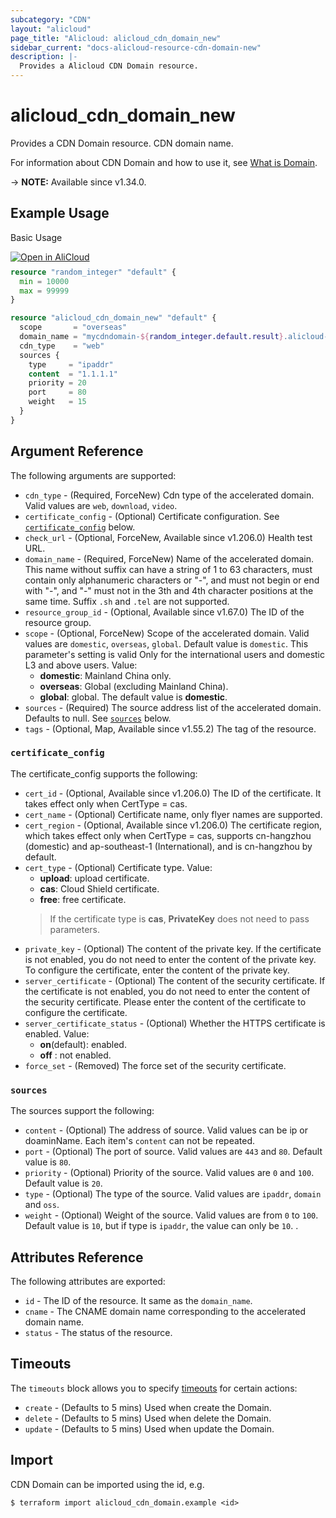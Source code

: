 ```yaml
---
subcategory: "CDN"
layout: "alicloud"
page_title: "Alicloud: alicloud_cdn_domain_new"
sidebar_current: "docs-alicloud-resource-cdn-domain-new"
description: |-
  Provides a Alicloud CDN Domain resource.
---
```


# alicloud_cdn_domain_new

Provides a CDN Domain resource. CDN domain name.

For information about CDN Domain and how to use it, see [What is Domain](https://www.alibabacloud.com/help/en/cdn/developer-reference/api-cdn-2018-05-10-addcdndomain).

-> **NOTE:** Available since v1.34.0.

## Example Usage

Basic Usage

<div style="display: block;margin-bottom: 40px;"><div class="oics-button" style="float: right;position: absolute;margin-bottom: 10px;">
  <a href="https://api.aliyun.com/terraform?resource=alicloud_cdn_domain_new&exampleId=79d927d9-05a3-f704-17a1-82b30ad6d691fcb6716b&activeTab=example&spm=docs.r.cdn_domain_new.0.79d927d905&intl_lang=EN_US" target="_blank">
    <img alt="Open in AliCloud" src="https://img.alicdn.com/imgextra/i1/O1CN01hjjqXv1uYUlY56FyX_!!6000000006049-55-tps-254-36.svg" style="max-height: 44px; max-width: 100%;">
  </a>
</div></div>

```terraform
resource "random_integer" "default" {
  min = 10000
  max = 99999
}

resource "alicloud_cdn_domain_new" "default" {
  scope       = "overseas"
  domain_name = "mycdndomain-${random_integer.default.result}.alicloud-provider.cn"
  cdn_type    = "web"
  sources {
    type     = "ipaddr"
    content  = "1.1.1.1"
    priority = 20
    port     = 80
    weight   = 15
  }
}
```

## Argument Reference

The following arguments are supported:
* `cdn_type` - (Required, ForceNew) Cdn type of the accelerated domain. Valid values are `web`, `download`, `video`.
* `certificate_config` - (Optional) Certificate configuration. See [`certificate_config`](#certificate_config) below.
* `check_url` - (Optional, ForceNew, Available since v1.206.0) Health test URL.
* `domain_name` - (Required, ForceNew) Name of the accelerated domain. This name without suffix can have a string of 1 to 63 characters, must contain only alphanumeric characters or "-", and must not begin or end with "-", and "-" must not in the 3th and 4th character positions at the same time. Suffix `.sh` and `.tel` are not supported.
* `resource_group_id` - (Optional, Available since v1.67.0) The ID of the resource group.
* `scope` - (Optional, ForceNew) Scope of the accelerated domain. Valid values are `domestic`, `overseas`, `global`. Default value is `domestic`. This parameter's setting is valid Only for the international users and domestic L3 and above users. Value:
  - **domestic**: Mainland China only.
  - **overseas**: Global (excluding Mainland China).
  - **global**: global.
The default value is **domestic**.
* `sources` - (Required) The source address list of the accelerated domain. Defaults to null. See [`sources`](#sources) below.
* `tags` - (Optional, Map, Available since v1.55.2) The tag of the resource.


### `certificate_config`

The certificate_config supports the following:
* `cert_id` - (Optional, Available since v1.206.0) The ID of the certificate. It takes effect only when CertType = cas.
* `cert_name` - (Optional) Certificate name, only flyer names are supported.
* `cert_region` - (Optional, Available since v1.206.0) The certificate region, which takes effect only when CertType = cas, supports cn-hangzhou (domestic) and ap-southeast-1 (International), and is cn-hangzhou by default.
* `cert_type` - (Optional) Certificate type. Value:
  - **upload**: upload certificate. 
  - **cas**: Cloud Shield certificate. 
  - **free**: free certificate.
  > If the certificate type is **cas**, **PrivateKey** does not need to pass parameters.
* `private_key` - (Optional) The content of the private key. If the certificate is not enabled, you do not need to enter the content of the private key. To configure the certificate, enter the content of the private key.
* `server_certificate` - (Optional) The content of the security certificate. If the certificate is not enabled, you do not need to enter the content of the security certificate. Please enter the content of the certificate to configure the certificate.
* `server_certificate_status` - (Optional) Whether the HTTPS certificate is enabled. Value:
  - **on**(default): enabled. 
  - **off** : not enabled.
* `force_set` - (Removed) The force set of the security certificate.

### `sources`

The sources support the following:
* `content` - (Optional) The address of source. Valid values can be ip or doaminName. Each item's `content` can not be repeated.
* `port` - (Optional) The port of source. Valid values are `443` and `80`. Default value is `80`.
* `priority` - (Optional) Priority of the source. Valid values are `0` and `100`. Default value is `20`.
* `type` - (Optional) The type of the source. Valid values are `ipaddr`, `domain` and `oss`.
* `weight` - (Optional) Weight of the source. Valid values are from `0` to `100`. Default value is `10`, but if type is `ipaddr`, the value can only be `10`. .


## Attributes Reference

The following attributes are exported:
* `id` - The ID of the resource. It same as the `domain_name`.
* `cname` - The CNAME domain name corresponding to the accelerated domain name.
* `status` - The status of the resource.

## Timeouts

The `timeouts` block allows you to specify [timeouts](https://www.terraform.io/docs/configuration-0-11/resources.html#timeouts) for certain actions:
* `create` - (Defaults to 5 mins) Used when create the Domain.
* `delete` - (Defaults to 5 mins) Used when delete the Domain.
* `update` - (Defaults to 5 mins) Used when update the Domain.

## Import

CDN Domain can be imported using the id, e.g.

```shell
$ terraform import alicloud_cdn_domain.example <id>
```